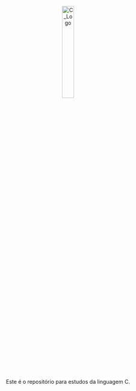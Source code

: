 <header> 
  
<p align="center">
  <img width="25%" height="25%" alt="C_Logo" src="https://github.com/user-attachments/assets/5c851c77-55a5-49bc-bc1f-e27959451cb9" alt="Logo C" width="200">
</p>


<p align="center">
Este é o repositório para estudos da linguagem C.
</p>

</header>
